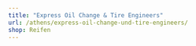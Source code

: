 ```yaml
---
title: "Express Oil Change & Tire Engineers"
url: /athens/express-oil-change-und-tire-engineers/
shop: Reifen
---
```

